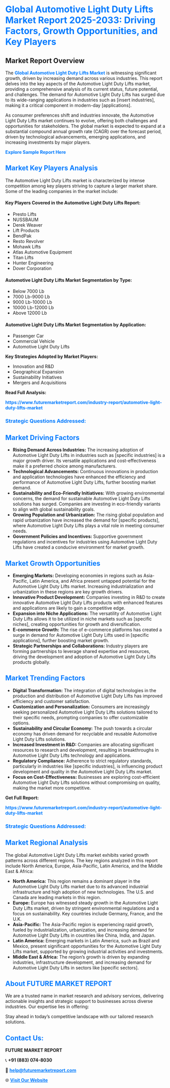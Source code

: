<h1 style="color: #007BFF;">Global Automotive Light Duty Lifts Market Report 2025-2033: Driving Factors, Growth Opportunities, and Key Players</h1>

<section id="overview">
<h2>Market Report Overview</h2>
<p>The <a href="https://www.futuremarketreport.com/industry-report/automotive-light-duty-lifts-market" style="color: #007BFF; text-decoration: none;"><strong>Global Automotive Light Duty Lifts Market</strong></a> is witnessing significant growth, driven by increasing demand across various industries. This report delves into the key aspects of the Automotive Light Duty Lifts market, providing a comprehensive analysis of its current status, future potential, and challenges. The demand for Automotive Light Duty Lifts has surged due to its wide-ranging applications in industries such as [insert industries], making it a critical component in modern-day [applications].</p>
<p>As consumer preferences shift and industries innovate, the Automotive Light Duty Lifts market continues to evolve, offering both challenges and opportunities for stakeholders. The global market is expected to expand at a substantial compound annual growth rate (CAGR) over the forecast period, driven by technological advancements, emerging applications, and increasing investments by major players.</p>
</section>

<section id="overview">
<p><a href="https://www.futuremarketreport.com/request-sample/reportId=128458" style="color: #007BFF; text-decoration: none;"><strong>Explore Sample Report Here</strong></a></p>
</section>

<section id="key-players">
<h2 style="color: #007BFF;">Market Key Players Analysis</h2>
<p>The Automotive Light Duty Lifts market is characterized by intense competition among key players striving to capture a larger market share. Some of the leading companies in the market include:</p>
<h4>Key Players Covered in the Automotive Light Duty Lifts Report:</h4>
<ul><li>Presto Lifts</li><li>NUSSBAUM</li><li>Derek Weaver</li><li>Lift Products</li><li>BendPak</li><li>Resto Revolver</li><li>Mohawk Lifts</li><li>Atlas Automotive Equipment</li><li>Titan Lifts</li><li>Hunter Engineering</li><li>Dover Corporation</li></ul>
<h4>Automotive Light Duty Lifts Market Segmentation by Type:</h4>
<ul><li>Below 7000 Lb</li><li>7000 Lb-9000 Lb</li><li>9000 Lb-10000 Lb</li><li>10000 Lb-12000 Lb</li><li>Above 12000 Lb</li></ul>

<h4>Automotive Light Duty Lifts Market Segmentation by Application:</h4>
<ul><li>Passenger Car</li><li>Commercial Vehicle</li><li>Automotive Light Duty Lifts</li></ul>
<p><strong>Key Strategies Adopted by Market Players:</strong></p>
<ul>
<li>Innovation and R&D</li>
<li>Geographical Expansion</li>
<li>Sustainability Initiatives</li>
<li>Mergers and Acquisitions</li>
</ul>
</section>

<section>
<p><strong>Read Full Analysis: </strong></p><a href="https://www.futuremarketreport.com/industry-report/automotive-light-duty-lifts-market" style="color: #007BFF; text-decoration: none;"><strong>https://www.futuremarketreport.com/industry-report/automotive-light-duty-lifts-market</strong></a>
<h3 style="color: #007BFF;">Strategic Questions Addressed:</h3>
</section>

<section id="driving-factors">
<h2 style="color: #007BFF;">Market Driving Factors</h2>
<ul>
<li><strong>Rising Demand Across Industries:</strong> The increasing adoption of Automotive Light Duty Lifts in industries such as [specific industries] is a major growth driver. Its versatile applications and cost-effectiveness make it a preferred choice among manufacturers.</li>
<li><strong>Technological Advancements:</strong> Continuous innovations in production and application technologies have enhanced the efficiency and performance of Automotive Light Duty Lifts, further boosting market demand.</li>
<li><strong>Sustainability and Eco-Friendly Initiatives:</strong> With growing environmental concerns, the demand for sustainable Automotive Light Duty Lifts solutions has surged. Companies are investing in eco-friendly variants to align with global sustainability goals.</li>
<li><strong>Growing Population and Urbanization:</strong> The rising global population and rapid urbanization have increased the demand for [specific products], where Automotive Light Duty Lifts plays a vital role in meeting consumer needs.</li>
<li><strong>Government Policies and Incentives:</strong> Supportive government regulations and incentives for industries using Automotive Light Duty Lifts have created a conducive environment for market growth.</li>
</ul>
</section>

<section id="growth-opportunities">
<h2 style="color: #007BFF;">Market Growth Opportunities</h2>
<ul>
<li><strong>Emerging Markets:</strong> Developing economies in regions such as Asia-Pacific, Latin America, and Africa present untapped potential for the Automotive Light Duty Lifts market. Increasing industrialization and urbanization in these regions are key growth drivers.</li>
<li><strong>Innovative Product Development:</strong> Companies investing in R&D to create innovative Automotive Light Duty Lifts products with enhanced features and applications are likely to gain a competitive edge.</li>
<li><strong>Expansion into Niche Applications:</strong> The versatility of Automotive Light Duty Lifts allows it to be utilized in niche markets such as [specific niches], creating opportunities for growth and diversification.</li>
<li><strong>E-commerce Growth:</strong> The rise of e-commerce platforms has created a surge in demand for Automotive Light Duty Lifts used in [specific applications], further boosting market growth.</li>
<li><strong>Strategic Partnerships and Collaborations:</strong> Industry players are forming partnerships to leverage shared expertise and resources, driving the development and adoption of Automotive Light Duty Lifts products globally.</li>
</ul>
</section>

<section id="trending-factors">
<h2 style="color: #007BFF;">Market Trending Factors</h2>
<ul>
<li><strong>Digital Transformation:</strong> The integration of digital technologies in the production and distribution of Automotive Light Duty Lifts has improved efficiency and customer satisfaction.</li>
<li><strong>Customization and Personalization:</strong> Consumers are increasingly seeking personalized Automotive Light Duty Lifts solutions tailored to their specific needs, prompting companies to offer customizable options.</li>
<li><strong>Sustainability and Circular Economy:</strong> The push towards a circular economy has driven demand for recyclable and reusable Automotive Light Duty Lifts solutions.</li>
<li><strong>Increased Investment in R&D:</strong> Companies are allocating significant resources to research and development, resulting in breakthroughs in Automotive Light Duty Lifts technology and applications.</li>
<li><strong>Regulatory Compliance:</strong> Adherence to strict regulatory standards, particularly in industries like [specific industries], is influencing product development and quality in the Automotive Light Duty Lifts market.</li>
<li><strong>Focus on Cost-Effectiveness:</strong> Businesses are exploring cost-efficient Automotive Light Duty Lifts solutions without compromising on quality, making the market more competitive.</li>
</ul>
</section>

<section>
<p><strong>Get Full Report: </strong></p><a href="https://www.futuremarketreport.com/industry-report/automotive-light-duty-lifts-market" style="color: #007BFF; text-decoration: none;"><strong>https://www.futuremarketreport.com/industry-report/automotive-light-duty-lifts-market</strong></a>
<h3 style="color: #007BFF;">Strategic Questions Addressed:</h3>
</section>


<section id="regional-analysis">
<h2 style="color: #007BFF;">Market Regional Analysis</h2>
<p>The global Automotive Light Duty Lifts market exhibits varied growth patterns across different regions. The key regions analyzed in this report include North America, Europe, Asia-Pacific, Latin America, and the Middle East & Africa:</p>
<ul>
<li><strong>North America:</strong> This region remains a dominant player in the Automotive Light Duty Lifts market due to its advanced industrial infrastructure and high adoption of new technologies. The U.S. and Canada are leading markets in this region.</li>
<li><strong>Europe:</strong> Europe has witnessed steady growth in the Automotive Light Duty Lifts market, driven by stringent environmental regulations and a focus on sustainability. Key countries include Germany, France, and the U.K.</li>
<li><strong>Asia-Pacific:</strong> The Asia-Pacific region is experiencing rapid growth, fueled by industrialization, urbanization, and increasing demand for Automotive Light Duty Lifts in countries like China, India, and Japan.</li>
<li><strong>Latin America:</strong> Emerging markets in Latin America, such as Brazil and Mexico, present significant opportunities for the Automotive Light Duty Lifts market, supported by growing industrial activities and investments.</li>
<li><strong>Middle East & Africa:</strong> The region’s growth is driven by expanding industries, infrastructure development, and increasing demand for Automotive Light Duty Lifts in sectors like [specific sectors].</li>
</ul>
</section>

<footer>
<h2 style="color: #007BFF;">About FUTURE MARKET REPORT</h2>
<p>We are a trusted name in market research and advisory services, delivering actionable insights and strategic support to businesses across diverse industries. Our expertise lies in offering:</p>

<p>Stay ahead in today’s competitive landscape with our tailored research solutions.</p>

<h2 style="color: #007BFF;">Contact Us:</h2>
<p><strong>FUTURE MARKET REPORT</strong></p>
<p>📞 <strong>+91 (883) 074-8030</strong></p>
<p>📧 <strong><a href="mailto:help@futuremarketreport.com" style="color: #007BFF;">help@futuremarketreport.com</a></strong></p>
<p>🌐 <strong><a href="https://www.futuremarketreport.com/" style="color: #007BFF;">Visit Our Website</a></strong></p>
</footer>